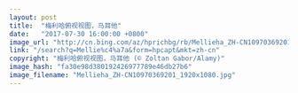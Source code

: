 ```yaml
---
layout: post
title:  "梅利哈俯视视图，马耳他"
date:   "2017-07-30 16:00:00 +0800"
image_url: "http://cn.bing.com/az/hprichbg/rb/Mellieha_ZH-CN10970369201_1920x1080.jpg"
link: "/search?q=Mellie%c4%a7a&form=hpcapt&mkt=zh-cn"
copyright: "梅利哈俯视视图，马耳他 (© Zoltan Gabor/Alamy)"
image_hash: "fa30e98d380192426977789e46db27b6"
image_filename: "Mellieha_ZH-CN10970369201_1920x1080.jpg"
---
```

